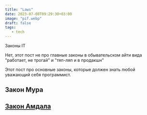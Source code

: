 ```yaml
---
title: "Laws"
date: 2023-07-08T09:29:30+03:00
image: "pif.webp"
draft: false
tags:
   - tech
---
```


Законы IT


Нет, этот пост не про главные законы в обывательском айти вида "работает, не трогай" и "тяп-ляп и в продакшн"

Этот пост про основные законы, которые должен знать любой уважающий себя программист.


## Закон Мура



## [Закон Амдала](https://ru.wikipedia.org/wiki/%D0%97%D0%B0%D0%BA%D0%BE%D0%BD_%D0%90%D0%BC%D0%B4%D0%B0%D0%BB%D0%B0)